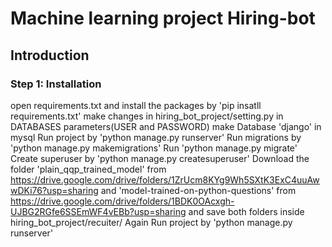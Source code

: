 # Machine learning project Hiring-bot

## Introduction

### Step 1: Installation
open requirements.txt and install the packages by 'pip insatll requirements.txt'
make changes in hiring_bot_project/setting.py in DATABASES parameters(USER and PASSWORD)
make Database 'django' in mysql 
Run project by 'python manage.py runserver'
Run migrations by 'python manage.py makemigrations'
Run 'python manage.py migrate'
Create superuser by 'python manage.py createsuperuser'
Download the folder 'plain_qqp_trained_model' from https://drive.google.com/drive/folders/1ZrUcm8KYg9Wh5SXtK3ExC4uuAwwDKi76?usp=sharing and 'model-trained-on-python-questions' from https://drive.google.com/drive/folders/1BDK0OAcxgh-UJBG2RGfe6SSEmWF4vEBb?usp=sharing and save both folders inside hiring_bot_project/recuiter/
Again Run project by 'python manage.py runserver'


